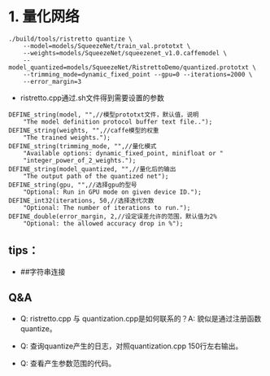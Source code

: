 # 1. 量化网络
```
./build/tools/ristretto quantize \
	--model=models/SqueezeNet/train_val.prototxt \
	--weights=models/SqueezeNet/squeezenet_v1.0.caffemodel \
	--model_quantized=models/SqueezeNet/RistrettoDemo/quantized.prototxt \
	--trimming_mode=dynamic_fixed_point --gpu=0 --iterations=2000 \
	--error_margin=3
```
- ristretto.cpp通过.sh文件得到需要设置的参数
```
DEFINE_string(model, "",//模型prototxt文件，默认值，说明
    "The model definition protocol buffer text file..");
DEFINE_string(weights, "",//caffe模型的权重
    "The trained weights.");
DEFINE_string(trimming_mode, "",//量化模式
    "Available options: dynamic_fixed_point, minifloat or "
    "integer_power_of_2_weights.");
DEFINE_string(model_quantized, "",//量化后的输出
    "The output path of the quantized net");
DEFINE_string(gpu, "",//选择gpu的型号
    "Optional: Run in GPU mode on given device ID.");
DEFINE_int32(iterations, 50,//选择迭代次数
    "Optional: The number of iterations to run.");
DEFINE_double(error_margin, 2,//设定误差允许的范围，默认值为2%
    "Optional: the allowed accuracy drop in %");
```

## tips：
- ##字符串连接

## Q&A
- Q: ristretto.cpp 与 quantization.cpp是如何联系的？A: 貌似是通过注册函数quantize。

- Q: 查询quantize产生的日志，对照quantization.cpp 150行左右输出。

- Q: 查看产生参数范围的代码。
